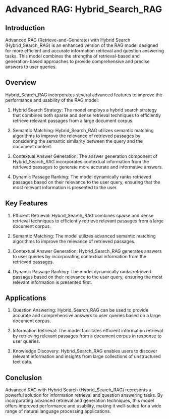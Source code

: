 # Advanced RAG: Hybrid_Search_RAG

## Introduction

Advanced RAG (Retrieve-and-Generate) with Hybrid Search (Hybrid_Search_RAG) is an enhanced version of the RAG model designed for more efficient and accurate information retrieval and question answering tasks. This model combines the strengths of retrieval-based and generation-based approaches to provide comprehensive and precise answers to user queries.

## Overview

Hybrid_Search_RAG incorporates several advanced features to improve the performance and usability of the RAG model:

1) Hybrid Search Strategy: The model employs a hybrid search strategy that combines both sparse and dense retrieval techniques to efficiently retrieve relevant passages from a large document corpus.

2) Semantic Matching: Hybrid_Search_RAG utilizes semantic matching algorithms to improve the relevance of retrieved passages by considering the semantic similarity between the query and the document content.

3) Contextual Answer Generation: The answer generation component of Hybrid_Search_RAG incorporates contextual information from the retrieved passages to generate more accurate and informative answers.

4) Dynamic Passage Ranking: The model dynamically ranks retrieved passages based on their relevance to the user query, ensuring that the most relevant information is presented to the user.

## Key Features

1) Efficient Retrieval: Hybrid_Search_RAG combines sparse and dense retrieval techniques to efficiently retrieve relevant passages from a large document corpus.

2) Semantic Matching: The model utilizes advanced semantic matching algorithms to improve the relevance of retrieved passages.

3) Contextual Answer Generation: Hybrid_Search_RAG generates answers to user queries by incorporating contextual information from the retrieved passages.

4) Dynamic Passage Ranking: The model dynamically ranks retrieved passages based on their relevance to the user query, ensuring the most relevant information is presented first.

## Applications

1) Question Answering: Hybrid_Search_RAG can be used to provide accurate and comprehensive answers to user queries based on a large document corpus.

2) Information Retrieval: The model facilitates efficient information retrieval by retrieving relevant passages from a document corpus in response to user queries.

3) Knowledge Discovery: Hybrid_Search_RAG enables users to discover relevant information and insights from large collections of unstructured text data.

## Conclusion

Advanced RAG with Hybrid Search (Hybrid_Search_RAG) represents a powerful solution for information retrieval and question answering tasks. By incorporating advanced retrieval and generation techniques, this model offers improved performance and usability, making it well-suited for a wide range of natural language processing applications.
